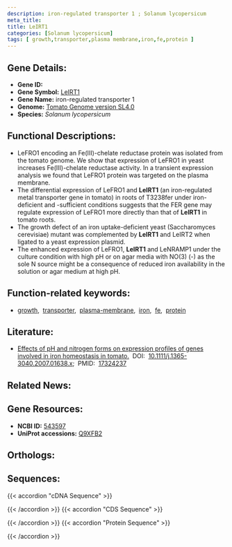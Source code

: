 ```yaml
---
description: iron-regulated transporter 1 ; Solanum lycopersicum
meta_title:
title: LeIRT1
categories: [Solanum lycopersicum]
tags: [ growth,transporter,plasma membrane,iron,fe,protein ]
---
```


## Gene Details:
- **Gene ID:** []()
- **Gene Symbol:** <u>LeIRT1</u>
- **Gene Name:** iron-regulated transporter 1
- **Genome:** [Tomato Genome version SL4.0](https://solgenomics.net/organism/solanum_lycopersicum/genome)
- **Species:** *Solanum lycopersicum*

## Functional Descriptions:
   - LeFRO1 encoding an Fe(III)-chelate reductase protein was isolated from the tomato genome. We show that expression of LeFRO1 in yeast increases Fe(III)-chelate reductase activity. In a transient expression analysis we found that LeFRO1 protein was targeted on the plasma membrane. 
   - The differential expression of LeFRO1 and **LeIRT1** (an iron-regulated metal transporter gene in tomato) in roots of T3238fer under iron-deficient and -sufficient conditions suggests that the FER gene may regulate expression of LeFRO1 more directly than that of **LeIRT1** in tomato roots.
   - The growth defect of an iron uptake-deficient yeast (Saccharomyces cerevisiae) mutant was complemented by **LeIRT1** and LeIRT2 when ligated to a yeast expression plasmid.
   - The enhanced expression of LeFRO1, **LeIRT1** and LeNRAMP1 under the culture condition with high pH or on agar media with NO(3) (-) as the sole N source might be a consequence of reduced iron availability in the solution or agar medium at high pH.

## Function-related keywords:
   - [growth](/tags/growth/),&nbsp;&nbsp;[transporter](/tags/transporter/),&nbsp;&nbsp;[plasma-membrane](/tags/plasma-membrane/),&nbsp;&nbsp;[iron](/tags/iron/),&nbsp;&nbsp;[fe](/tags/fe/),&nbsp;&nbsp;[protein](/tags/protein/)

## Literature:
   - [Effects of pH and nitrogen forms on expression profiles of genes involved in iron homeostasis in tomato.](https://doi.org/10.1111/j.1365-3040.2007.01638.x)&nbsp;&nbsp;DOI:&nbsp;&nbsp;[10.1111/j.1365-3040.2007.01638.x](https://doi.org/10.1111/j.1365-3040.2007.01638.x);&nbsp;&nbsp;PMID:&nbsp;&nbsp;[17324237](https://pubmed.ncbi.nlm.nih.gov/17324237/)

## Related News:

## Gene Resources:
- **NCBI ID:**  [543597](https://www.ncbi.nlm.nih.gov/gene/?term=543597)
- **UniProt accessions:**  [Q9XFB2](https://www.uniprot.org/uniprotkb/Q9XFB2/entry)

## Orthologs:

## Sequences:
{{< accordion "cDNA Sequence" >}}

{{< /accordion >}}
{{< accordion "CDS Sequence" >}}

{{< /accordion >}}
{{< accordion "Protein Sequence" >}}

{{< /accordion >}}
